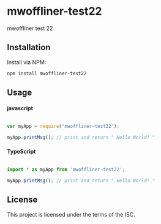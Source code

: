 # mwoffliner-test22
mwoffliner test 22

## Installation
Install via NPM:

```bash
npm install mwoffliner-test22

```

## Usage

#### javascript

```javascript

var myApp = require("mwoffliner-test22");

myApp.printMsg(); // print and return " Hello World! " 

```

#### TypeScript

```typescript

import * as myApp from 'mwoffliner-test22';

myApp.printMsg(); // print and return " Hello World! " 


```

## License

This project is licensed under the terms of the ISC.
